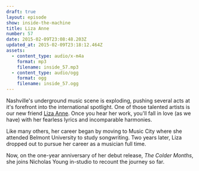 ```yaml
---
draft: true
layout: episode
show: inside-the-machine
title: Liza Anne
number: 57
date: 2015-02-09T23:08:48.203Z
updated_at: 2015-02-09T23:18:12.464Z
assets:
  - content_type: audio/x-m4a
    format: mp3
    filename: inside_57.mp3
  - content_type: audio/ogg
    format: ogg
    filename: inside_57.ogg
---
```

Nashville's underground music scene is exploding, pushing several acts at it's forefront into the international spotlight. One of those talented artists is our new friend [Liza Anne](http://lizaannemusic.com). Once you hear her work, you'll fall in love (as we have) with her fearless lyrics and incomparable harmonies.

Like many others, her career began by moving to Music City where she attended Belmont University to study songwriting. Two years later, Liza dropped out to pursue her career as a musician full time.

Now, on the one-year anniversary of her debut release, *The Colder Months*, she joins Nicholas Young in-studio to recount the journey so far.